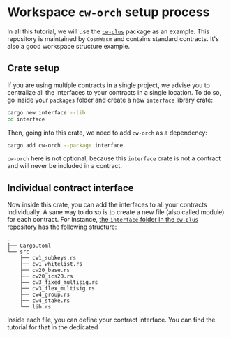 # Workspace `cw-orch` setup process

 In all this tutorial, we will use the [`cw-plus`](https://github.com/AbstractSDK/cw-plus) package as an example. This repository is maintained by `CosmWasm` and contains standard contracts. It's also a good workspace structure example.

## Crate setup

If you are using multiple contracts in a single project, we advise you to centralize all the interfaces to your contracts in a single location. To do so, go inside your `packages` folder and create a new `interface` library crate:

```bash
cargo new interface --lib
cd interface
```

Then, going into this crate, we need to add `cw-orch` as a dependency:

```bash
cargo add cw-orch --package interface 
```

`cw-orch` here is not optional, because this `interface` crate is not a contract and will never be included in a contract.

## Individual contract interface

Now inside this crate, you can add the interfaces to all your contracts individually. A sane way to do so is to create a new file (also called module) for each contract. For instance, [the `interface` folder in the `cw-plus` repository](https://github.com/AbstractSDK/cw-plus/tree/main/packages/interface) has the following structure:

```path
.
├── Cargo.toml
└── src
    ├── cw1_subkeys.rs
    ├── cw1_whitelist.rs
    ├── cw20_base.rs
    ├── cw20_ics20.rs
    ├── cw3_fixed_multisig.rs
    ├── cw3_flex_multisig.rs
    ├── cw4_group.rs
    ├── cw4_stake.rs
    └── lib.rs
```

Inside each file, you can define your contract interface. You can find the tutorial for that in the dedicated 